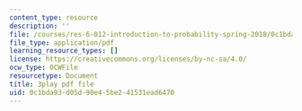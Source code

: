 ```yaml
---
content_type: resource
description: ''
file: /courses/res-6-012-introduction-to-probability-spring-2018/0c1bda93d05d90e45be241531ead6470_9QJt03983Gg.pdf
file_type: application/pdf
learning_resource_types: []
license: https://creativecommons.org/licenses/by-nc-sa/4.0/
ocw_type: OCWFile
resourcetype: Document
title: 3play pdf file
uid: 0c1bda93-d05d-90e4-5be2-41531ead6470
---
```

